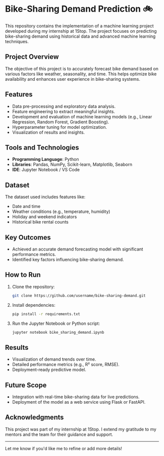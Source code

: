 # Bike-Sharing Demand Prediction 🚲

This repository contains the implementation of a machine learning project developed during my internship at 1Stop. The project focuses on predicting bike-sharing demand using historical data and advanced machine learning techniques.

## Project Overview
The objective of this project is to accurately forecast bike demand based on various factors like weather, seasonality, and time. This helps optimize bike availability and enhances user experience in bike-sharing systems.

## Features
- Data pre-processing and exploratory data analysis.
- Feature engineering to extract meaningful insights.
- Development and evaluation of machine learning models (e.g., Linear Regression, Random Forest, Gradient Boosting).
- Hyperparameter tuning for model optimization.
- Visualization of results and insights.

## Tools and Technologies
- **Programming Language**: Python
- **Libraries**: Pandas, NumPy, Scikit-learn, Matplotlib, Seaborn
- **IDE**: Jupyter Notebook / VS Code

## Dataset
The dataset used includes features like:
- Date and time
- Weather conditions (e.g., temperature, humidity)
- Holiday and weekend indicators
- Historical bike rental counts

## Key Outcomes
- Achieved an accurate demand forecasting model with significant performance metrics.
- Identified key factors influencing bike-sharing demand.

## How to Run
1. Clone the repository:
   ```bash
   git clone https://github.com/username/bike-sharing-demand.git
   ```
2. Install dependencies:
   ```bash
   pip install -r requirements.txt
   ```
3. Run the Jupyter Notebook or Python script:
   ```bash
   jupyter notebook bike_sharing_demand.ipynb
   ```

## Results
- Visualization of demand trends over time.
- Detailed performance metrics (e.g., R² score, RMSE).
- Deployment-ready predictive model.

## Future Scope
- Integration with real-time bike-sharing data for live predictions.
- Deployment of the model as a web service using Flask or FastAPI.

## Acknowledgments
This project was part of my internship at 1Stop. I extend my gratitude to my mentors and the team for their guidance and support.

---

Let me know if you'd like me to refine or add more details!
